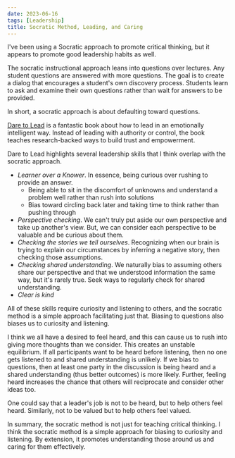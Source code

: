```yaml
---
date: 2023-06-16
tags: [Leadership]
title: Socratic Method, Leading, and Caring
---
```


I've been using a Socratic approach to promote critical thinking, but it appears to promote good leadership habits as well.
<!--more-->

The socratic instructional approach leans into questions over lectures. Any student questions are answered with more questions. 
The goal is to create a dialog that encourages a student's own discovery process. Students learn to ask and examine their own questions rather than wait for answers to be provided.

In short, a socratic approach is about defaulting toward questions.

[Dare to Lead](https://brenebrown.com/hubs/dare-to-lead/) is a fantastic book about how to lead in an emotionally intelligent way.
Instead of leading with authority or control, the book teaches research-backed ways to build trust and empowerment. 

Dare to Lead highlights several leadership skills that I think overlap with the socratic approach.
- *Learner over a Knower*. In essence, being curious over rushing to provide an answer.
  - Being able to sit in the discomfort of unknowns and understand a problem well rather than rush into solutions
  - Bias toward circling back later and taking time to think rather than pushing through
- *Perspective checking*. We can't truly put aside our own perspective and take up another's view. But, we can consider each perspective to be valuable and be curious about them.
- *Checking the stories we tell ourselves*. Recognizing when our brain is trying to explain our circumstances by inferring a negative story, then checking those assumptions.
- *Checking shared understanding*. We naturally bias to assuming others share our perspective and that we understood information the same way, but it's rarely true. Seek ways to regularly check for shared understanding.
- *Clear is kind*

All of these skills require curiosity and listening to others, and the socratic method is a simple approach facilitating just that.
Biasing to questions also biases us to curiosity and listening.

I think we all have a desired to feel heard, and this can cause us to rush into giving more thoughts than we consider.
This creates an unstable equilibrium. If all participants want to be heard before listening, then no one gets listened to and shared understanding is unlikely.
If we bias to questions, then at least one party in the discussion is being heard and a shared understanding (thus better outcomes) is more likely.
Further, feeling heard increases the chance that others will reciprocate and consider other ideas too.

One could say that a leader's job is not to be heard, but to help others feel heard. Similarly, not to be valued but to help others feel valued.

In summary, the socratic method is not just for teaching critical thinking. I think the socratic method is a simple approach for biasing to curiosity and listening. 
By extension, it promotes understanding those around us and caring for them effectively.

<!-- Socratic method, care, and curiosity (I think part of it was perspective taking, but I'll have to brush up a bit for this post)

knower versus learner.
people feeling heard versus being heard
- if both trying to be heard, talk past each other. If at least one side is trying to hear, then shared understanding might be reached
perspective taking
- We can't really set aside our perspective. It's built-in and permeating. We can, however, consider that the other person's perspective is valid and worth learning about. The key is curiosity.
 
understanding what your team cares about. Bias to assume shared understanding, but shared clarity is hard and hidden assumptions create division over time. -->